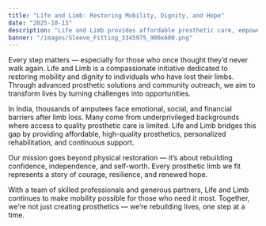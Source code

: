 ```yaml
---
title: "Life and Limb: Restoring Mobility, Dignity, and Hope"
date: "2025-10-13"
description: "Life and Limb provides affordable prosthetic care, empowering amputees across India to regain mobility, confidence, and a new beginning."
banner: "/images/Sleeve_Fitting_3345975_900x600.png"
---
```


Every step matters — especially for those who once thought they’d never walk again. Life and Limb is a compassionate initiative dedicated to restoring mobility and dignity to individuals who have lost their limbs. Through advanced prosthetic solutions and community outreach, we aim to transform lives by turning challenges into opportunities.

In India, thousands of amputees face emotional, social, and financial barriers after limb loss. Many come from underprivileged backgrounds where access to quality prosthetic care is limited. Life and Limb bridges this gap by providing affordable, high-quality prosthetics, personalized rehabilitation, and continuous support.

Our mission goes beyond physical restoration — it’s about rebuilding confidence, independence, and self-worth. Every prosthetic limb we fit represents a story of courage, resilience, and renewed hope.

With a team of skilled professionals and generous partners, Life and Limb continues to make mobility possible for those who need it most. Together, we’re not just creating prosthetics — we’re rebuilding lives, one step at a time.